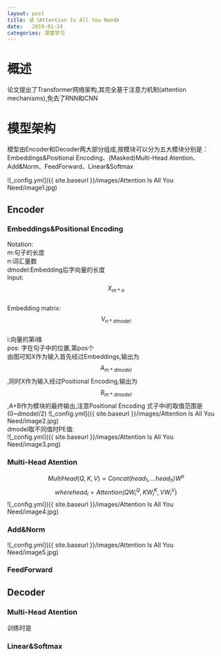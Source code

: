```yaml
---
layout: post
title: 读《Attention Is All You Need》
date:   2019-01-24
categories: 深度学习
---
```

# 概述
论文提出了Transformer网络架构,其完全基于注意力机制(attention mechanisms),免去了RNN和CNN

# 模型架构
模型由Encoder和Decoder两大部分组成,按模块可以分为五大模块分别是：Embeddings&Positional Encoding、(Masked)Multi-Head Atention、Add&Norm、FeedForward、Linear&Softmax  

![_config.yml]({{ site.baseurl }}/images/Attention Is All You Need/image1.jpg)
## Encoder
### Embeddings&Positional Encoding
Notation:  
m:句子的长度  
n:词汇量数  
dmodel:Embedding后字向量的长度  
Input: $$X_{m*n}$$  
Embedding matrix: $$V_{n*dmodel}$$  
i:向量的第i维  
pos: 字在句子中的位置,第pos个  
由图可知X作为输入首先经过Embeddings,输出为$$A_{m*dmodel}$$,同时X作为输入经过Positional Encoding,输出为$$B_{m*dmodel}$$,A+B作为模块的最终输出,注意Positional Encoding 式子中i的取值范围是(0~dmodel/2)
![_config.yml]({{ site.baseurl }}/images/Attention Is All You Need/image2.jpg)  
dmodel取不同值时PE值:  
![_config.yml]({{ site.baseurl }}/images/Attention Is All You Need/image3.png) 
###  Multi-Head Atention
$$MultiHead(Q,K,V) = Concat(head_{1},...head_{h})W^{o}$$
$$where head_{i} = Attention(QW^Q_{i},KW^K_{i},VW^V_{i})$$
![_config.yml]({{ site.baseurl }}/images/Attention Is All You Need/image4.jpg)  
###  Add&Norm
![_config.yml]({{ site.baseurl }}/images/Attention Is All You Need/image5.jpg)  
###  FeedForward
###
##  Decoder
###  
###  Multi-Head Atention
训练时是
###  Linear&Softmax 

